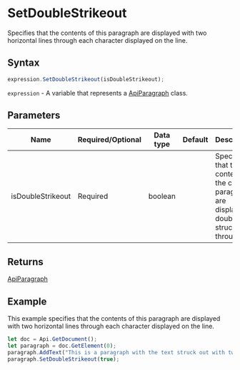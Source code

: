 # SetDoubleStrikeout

Specifies that the contents of this paragraph are displayed with two horizontal lines through each character displayed on the line.

## Syntax

```javascript
expression.SetDoubleStrikeout(isDoubleStrikeout);
```

`expression` - A variable that represents a [ApiParagraph](../ApiParagraph.md) class.

## Parameters

| **Name** | **Required/Optional** | **Data type** | **Default** | **Description** |
| ------------- | ------------- | ------------- | ------------- | ------------- |
| isDoubleStrikeout | Required | boolean |  | Specifies that the contents of the current paragraph are displayed double struck through. |

## Returns

[ApiParagraph](../../ApiParagraph/ApiParagraph.md)

## Example

This example specifies that the contents of this paragraph are displayed with two horizontal lines through each character displayed on the line.

```javascript editor-docx
let doc = Api.GetDocument();
let paragraph = doc.GetElement(0);
paragraph.AddText("This is a paragraph with the text struck out with two lines.");
paragraph.SetDoubleStrikeout(true);
```
